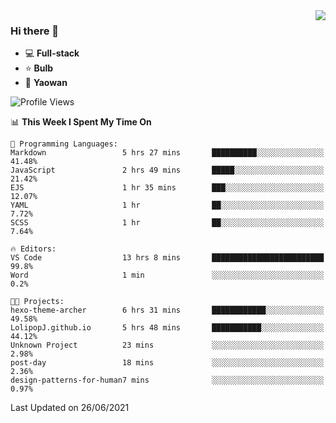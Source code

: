 <img  align="right" src="https://github-readme-stats.vercel.app/api?username=LolipopJ&show_icons=true&count_private=true&hide_title=true&include_all_commits=true&theme=vue">

### Hi there 👋

- :computer: **Full-stack**
- :star: **Bulb**
- :pill: **Yaowan**

<!--START_SECTION:waka-->
![Profile Views](http://img.shields.io/badge/Profile%20Views-2-blue)

📊 **This Week I Spent My Time On** 

```text
💬 Programming Languages: 
Markdown                 5 hrs 27 mins       ██████████░░░░░░░░░░░░░░░   41.48% 
JavaScript               2 hrs 49 mins       █████░░░░░░░░░░░░░░░░░░░░   21.42% 
EJS                      1 hr 35 mins        ███░░░░░░░░░░░░░░░░░░░░░░   12.07% 
YAML                     1 hr                ██░░░░░░░░░░░░░░░░░░░░░░░   7.72% 
SCSS                     1 hr                ██░░░░░░░░░░░░░░░░░░░░░░░   7.64%

🔥 Editors: 
VS Code                  13 hrs 8 mins       █████████████████████████   99.8% 
Word                     1 min               ░░░░░░░░░░░░░░░░░░░░░░░░░   0.2%

🐱‍💻 Projects: 
hexo-theme-archer        6 hrs 31 mins       ████████████░░░░░░░░░░░░░   49.58% 
LolipopJ.github.io       5 hrs 48 mins       ███████████░░░░░░░░░░░░░░   44.12% 
Unknown Project          23 mins             ░░░░░░░░░░░░░░░░░░░░░░░░░   2.98% 
post-day                 18 mins             ░░░░░░░░░░░░░░░░░░░░░░░░░   2.36% 
design-patterns-for-human7 mins              ░░░░░░░░░░░░░░░░░░░░░░░░░   0.97%

```


 Last Updated on 26/06/2021
<!--END_SECTION:waka-->
